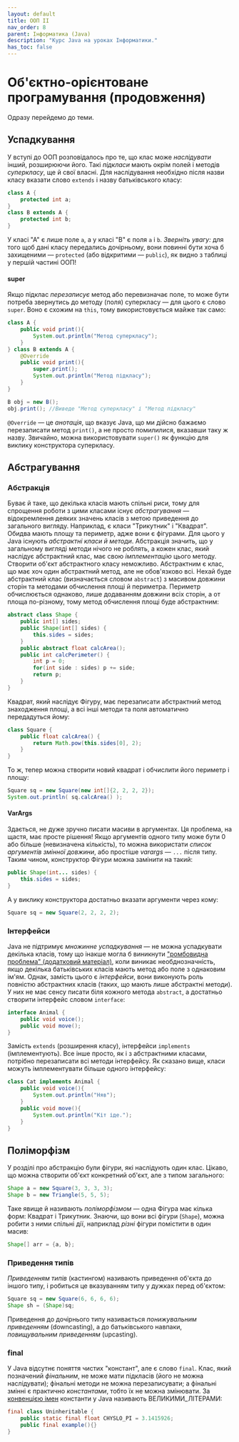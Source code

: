 ```yaml
---
layout: default
title: ООП II
nav_order: 8
parent: Інформатика (Java)
description: "Курс Java на уроках Інформатики."
has_toc: false
---
```


# Об'єктно-орієнтоване програмування (продовження)

Одразу перейдемо до теми.

## Успадкування

У вступі до ООП розповідалось про те, що клас може _наслідувати_ інший, розширюючи його. Такі _підкласи_ мають окрім полей і методів _суперкласу_, ще й свої власні. Для наслідування необхідно після назви класу вказати слово `extends` і назву батьківського класу:

```java
class A {
	protected int a;
}
class B extends A {
	protected int b;
}
```
У класі "А" є лише поле `a`, а у класі "B" є поля `a` і `b`. _Зверніть увагу:_ для того щоб дані класу передались дочірньому, вони повинні бути хоча б захищеними — `protected` (або відкритими — `public`), як видно з таблиці у першій частині ООП!

#### super

Якщо підклас _перезаписує_ метод або перевизначає поле, то може бути потреба звернутись до методу (поля) суперкласу — для цього є слово `super`. Воно є схожим на `this`, тому використовується майже так само:

```java
class A {
	public void print(){
		System.out.println("Метод суперкласу");
	}
} class B extends A {
	@Override
	public void print(){
		super.print();
		System.out.println("Метод підкласу");
	}
}
```
```java
B obj = new B();
obj.print(); //Виведе "Метод суперкласу" і "Метод підкласу"
```
`@Override` — це _анотація_, що вказує Java, що ми дійсно бажаємо перезаписати метод `print()`, а не просто помилилися, вказавши таку ж назву. Звичайно, можна використовувати `super()` як функцію для виклику конструктора суперкласу.

## Абстрагування

### Абстракція

Буває й таке, що декілька класів мають спільні риси, тому для спрощення роботи з цими класами існує _абстрагування_ — відокремлення деяких значень класів з метою приведення до загального вигляду. Наприклад, є класи "Трикутник" і "Квадрат". Обидва мають площу та периметр, адже вони є фігурами. Для цього у Java існують _абстрактні класи й методи_. Абстракція значить, що у загальному вигляді методи нічого не роблять, а кожен клас, який наслідує абстрактний клас, має свою _імплементацію_ цього методу. Створити об'єкт абстрактного класу неможливо. Абстрактним є клас, що має хоч один абстрактний метод, але не обов'язково всі. Нехай буде абстрактний клас (визначається словом `abstract`) з масивом довжини сторін та методами обчислення площі й периметра. Периметр обчислюється однаково, лише додаванням довжини всіх сторін, а от площа по-різному, тому метод обчислення площі буде абстрактним:

```java
abstract class Shape {
	public int[] sides;
	public Shape(int[] sides) {
		this.sides = sides;
	}
	public abstract float calcArea();
	public int calcPerimeter() {
		int p = 0;
		for(int side : sides) p += side;
		return p;
	}
}
```
Квадрат, який наслідує Фігуру, має перезаписати абстрактний метод знаходження площі, а всі інші методи та поля автоматично передадуться йому:

```java
class Square {
	public float calcArea() {
		return Math.pow(this.sides[0], 2);
	}
}
```
То ж, тепер можна створити новий квадрат і обчислити його периметр і площу:

```java
Square sq = new Square(new int[]{2, 2, 2, 2});
System.out.println( sq.calcArea() );
```

#### VarArgs

Здається, не дуже зручно писати масиви в аргументах. Ця проблема, на щастя, має просте рішення! Якщо аргументів одного типу може бути 0 або більше (невизначена кількість), то можна використати _список аргументів змінної довжини_, або простіше _varargs_ — `...` після типу. Таким чином, конструктор Фігури можна замінити на такий:

```java
public Shape(int... sides) {
	this.sides = sides;
}
```
А у виклику конструктора достатньо вказати аргументи через кому:

```java
Square sq = new Square(2, 2, 2, 2);
```

### Інтерфейси

Java не підтримує _множинне успадкування_ — не можна успадкувати декілька класів, тому що інакше могла б виникнути ["ромбовидна проблема" (додатковий матеріал)](https://en.wikipedia.org/wiki/Multiple_inheritance#The_diamond_problem), коли виникає необднозначність, якщо декілька батьківських класів мають метод або поле з однаковим ім'ям. Однак, замість цього є _інтерфейси_, вони виконують роль повністю абстрактних класів (таких, що мають лише абстрактні методи). У них не має сенсу писати біля кожного метода `abstract`, а достатньо створити інтерфейс словом `interface`:

```java
interface Animal {
	public void voice();
	public void move();
}
```
Замість `extends` (розширення класу), інтерфейси `implements` (імплементують). Все інше просто, як і з абстрактними класами, потрібно перезаписати всі методи інтерфейсу. Як сказано вище, класи можуть імплементувати більше одного інтерфейсу:

```java
class Cat implements Animal {
	public void voice(){
		System.out.println("Няв");
	}
	public void move(){
		System.out.println("Кіт іде.");
	}
}
```

## Поліморфізм

У розділі про абстракцію були фігури, які наслідують один клас. Цікаво, що можна створити об'єкт конкретний об'єкт, але з типом загального:

```java
Shape a = new Square(3, 3, 3, 3);
Shape b = new Triangle(5, 5, 5);
```
Таке явище й називають _поліморфізмом_ — одна Фігура має кілька форм: Квадрат і Трикутник. Знаючи, що вони всі фігури (`Shape`), можна робити з ними спільні дії, наприклад _різні_ фігури помістити в один масив:

```java
Shape[] arr = {a, b};
```

### Приведення типів

_Приведенням типів_ (кастингом) називають приведення об'єкта до іншого типу, і робиться це вказуванням типу у дужках перед об'єктом:

```java
Square sq = new Square(6, 6, 6, 6);
Shape sh = (Shape)sq;
```
Приведення до дочірнього типу називається _понижувальним приведенням_ (downcasting), а до батьківського навпаки, _повищувальним приведенням_ (upcasting).

### final

У Java відсутнє поняття чистих "констант", але є слово `final`. Клас, який позначений _фінальним_, не може мати підкласів (його не можна наслідувати); фінальні методи не можна перезаписувати; а фінальні змінні є практично _константами_, тобто їх не можна змінювати. За [конвенцією імен](https://en.wikipedia.org/wiki/Naming_convention_(programming)) константи у Java називають ВЕЛИКИМИ_ЛІТЕРАМИ:

```java
final class Uninheritable {
	public static final float CHYSLO_PI = 3.1415926;
	public final example(){}
}
```

